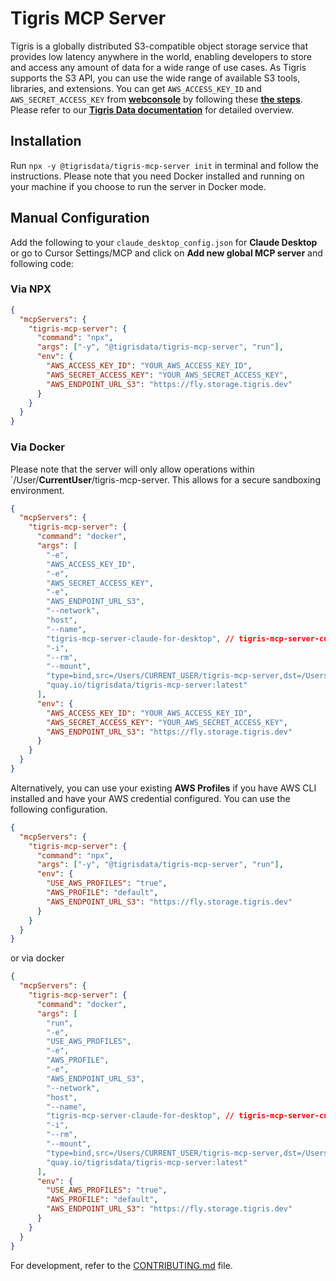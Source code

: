 # Tigris MCP Server

Tigris is a globally distributed S3-compatible object storage service that provides low latency anywhere in the world, enabling developers to store and access any amount of data for a wide range of use cases. As Tigris supports the S3 API, you can use the wide range of available S3 tools, libraries, and extensions. You can get `AWS_ACCESS_KEY_ID` and `AWS_SECRET_ACCESS_KEY` from **[webconsole](https://console.tigris.dev/)** by following these **[the steps](https://www.tigrisdata.com/docs/iam/create-access-key/)**. Please refer to our **[Tigris Data documentation](https://www.tigrisdata.com/docs/get-started/)** for detailed overview.

## Installation

Run `npx -y @tigrisdata/tigris-mcp-server init` in terminal and follow the instructions. Please note that you need Docker installed and running on your machine if you choose to run the server in Docker mode.

## Manual Configuration

Add the following to your `claude_desktop_config.json` for **Claude Desktop** or go to Cursor Settings/MCP and click on **Add new global MCP server** and following code:

### Via NPX

```json
{
  "mcpServers": {
    "tigris-mcp-server": {
      "command": "npx",
      "args": ["-y", "@tigrisdata/tigris-mcp-server", "run"],
      "env": {
        "AWS_ACCESS_KEY_ID": "YOUR_AWS_ACCESS_KEY_ID",
        "AWS_SECRET_ACCESS_KEY": "YOUR_AWS_SECRET_ACCESS_KEY",
        "AWS_ENDPOINT_URL_S3": "https://fly.storage.tigris.dev"
      }
    }
  }
}
```

### Via Docker

Please note that the server will only allow operations within `/User/**CurrentUser**/tigris-mcp-server. This allows for a secure sandboxing environment.

```json
{
  "mcpServers": {
    "tigris-mcp-server": {
      "command": "docker",
      "args": [
        "-e",
        "AWS_ACCESS_KEY_ID",
        "-e",
        "AWS_SECRET_ACCESS_KEY",
        "-e",
        "AWS_ENDPOINT_URL_S3",
        "--network",
        "host",
        "--name",
        "tigris-mcp-server-claude-for-desktop", // tigris-mcp-server-cursor for Cursor AI
        "-i",
        "--rm",
        "--mount",
        "type=bind,src=/Users/CURRENT_USER/tigris-mcp-server,dst=/Users/CURRENT_USER/tigris-mcp-server",
        "quay.io/tigrisdata/tigris-mcp-server:latest"
      ],
      "env": {
        "AWS_ACCESS_KEY_ID": "YOUR_AWS_ACCESS_KEY_ID",
        "AWS_SECRET_ACCESS_KEY": "YOUR_AWS_SECRET_ACCESS_KEY",
        "AWS_ENDPOINT_URL_S3": "https://fly.storage.tigris.dev"
      }
    }
  }
}
```

Alternatively, you can use your existing **AWS Profiles** if you have AWS CLI installed and have your AWS credential configured. You can use the following configuration.

```json
{
  "mcpServers": {
    "tigris-mcp-server": {
      "command": "npx",
      "args": ["-y", "@tigrisdata/tigris-mcp-server", "run"],
      "env": {
        "USE_AWS_PROFILES": "true",
        "AWS_PROFILE": "default",
        "AWS_ENDPOINT_URL_S3": "https://fly.storage.tigris.dev"
      }
    }
  }
}
```

or via docker

```json
{
  "mcpServers": {
    "tigris-mcp-server": {
      "command": "docker",
      "args": [
        "run",
        "-e",
        "USE_AWS_PROFILES",
        "-e",
        "AWS_PROFILE",
        "-e",
        "AWS_ENDPOINT_URL_S3",
        "--network",
        "host",
        "--name",
        "tigris-mcp-server-claude-for-desktop", // tigris-mcp-server-cursor for Cursor AI
        "-i",
        "--rm",
        "--mount",
        "type=bind,src=/Users/CURRENT_USER/tigris-mcp-server,dst=/Users/CURRENT_USER/tigris-mcp-server",
        "quay.io/tigrisdata/tigris-mcp-server:latest"
      ],
      "env": {
        "USE_AWS_PROFILES": "true",
        "AWS_PROFILE": "default",
        "AWS_ENDPOINT_URL_S3": "https://fly.storage.tigris.dev"
      }
    }
  }
}
```

For development, refer to the [CONTRIBUTING.md](CONTRIBUTING.md) file.
